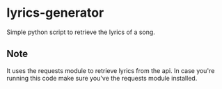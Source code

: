 # lyrics-generator
Simple python script to retrieve the lyrics of a song.
## Note
It uses the requests module to retrieve lyrics from the api.
In case you're running this code make sure you've the requests module installed.
